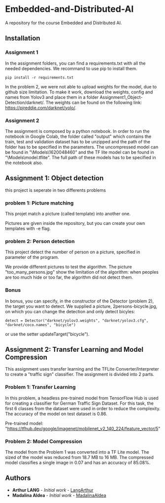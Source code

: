# Embedded-and-Distributed-AI
A repository for the course Embedded and Distributed AI.

## Installation

### Assignment 1

In the assignment folders, you can find a requirements.txt with all the needed dependencies. We recommand to use pip to install them.

```
pip install -r requirements.txt
```

In the problem 2, we were not able to upload weights for the model, due to github size limitation. To make it work, download the weights, config and names from Yolov3 and place them in a folder Assignment1_Object-Detection/darknet/. The weights can be found on the following link: https://pjreddie.com/darknet/yolo/.

### Assignment 2

The assignment is composed by a python notebook.
In order to run the notebook in Google Colab, the folder called "output" which contains the train, test and validation dataset has to be unzipped and the path of the folder has to be specified in the parameters. The uncompressed model can be found in  "\Models\1620048460" and the TF lite model can be found in "\Models\model.tflite". The full path of these models has to be specified in the notebook also.

## Assignment 1: Object detection

this project is seperate in two differents problems

### problem 1: Picture matching

This projet match a picture (called template) into another one.

Pictures are given inside the repository, but you can create your own templates with -e flag.

### problem 2: Person detection

This project detect the number of person on a picture, specified in parameter of the program.

We provide different pictures to test the algorithm. The picture "too_many_persons.jpg" show the limitation of the algorithm: when peoples are too much hide or too far, the algorithm did not detect them.

### Bonus

In bonus, you can specify, in the constructor of the Detector (problem 2), the target you want to detect. We supplied a picture, 2persons-bicycle.jpg, on which you can change the detection and only detect bicyles:
```
detect = Detector("darknet/yolov3.weights", "darknet/yolov3.cfg", "darknet/coco.names", "bicycle")
```

or use the setter updateTarget("bicycle").

## Assignment 2: Transfer Learning and Model Compression

This assignment uses transfer learning and the TFLite Converter/Interpreter to create a "traffic sign" classifier. The assignment is divided into 2 parts.

### Problem 1: Transfer Learning

In this problem, a headless pre-trained model from TensorFlow Hub is used for creating a classifier for German Traffic Sign Dataset. For this task, the first 6 classes from the dataset were used in order to reduce the complexity. The accuracy of the model on test dataset is 0.86.

Pre-trained model: "https://tfhub.dev/google/imagenet/mobilenet_v2_140_224/feature_vector/5"

### Problem 2: Model Compression

The model from the Problem 1 was converted into a TF Lite model. The sized of the model was reduced from 18.7 MB to 16 MB. The compressed model classifies a single image in 0.07 and has an accuracy of 85.08%.


## Authors

* **Arthur LANG** - *Initial work* - [LangArthur](https://github.com/LangArthur)
* **Madalina Aldea** - *Initial work* - [MadalinaAldea](https://github.com/MadalinaAldea)
